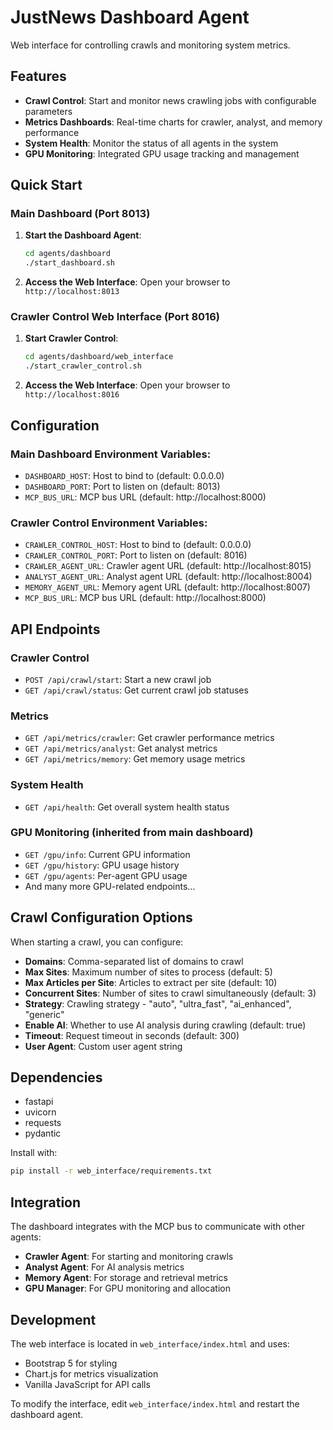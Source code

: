 # JustNews Dashboard Agent

Web interface for controlling crawls and monitoring system metrics.

## Features

- **Crawl Control**: Start and monitor news crawling jobs with configurable parameters
- **Metrics Dashboards**: Real-time charts for crawler, analyst, and memory performance
- **System Health**: Monitor the status of all agents in the system
- **GPU Monitoring**: Integrated GPU usage tracking and management

## Quick Start

### Main Dashboard (Port 8013)
1. **Start the Dashboard Agent**:
   ```bash
   cd agents/dashboard
   ./start_dashboard.sh
   ```

2. **Access the Web Interface**:
   Open your browser to `http://localhost:8013`

### Crawler Control Web Interface (Port 8016)
1. **Start Crawler Control**:
   ```bash
   cd agents/dashboard/web_interface
   ./start_crawler_control.sh
   ```

2. **Access the Web Interface**:
   Open your browser to `http://localhost:8016`

## Configuration

### Main Dashboard Environment Variables:
- `DASHBOARD_HOST`: Host to bind to (default: 0.0.0.0)
- `DASHBOARD_PORT`: Port to listen on (default: 8013)
- `MCP_BUS_URL`: MCP bus URL (default: http://localhost:8000)

### Crawler Control Environment Variables:
- `CRAWLER_CONTROL_HOST`: Host to bind to (default: 0.0.0.0)
- `CRAWLER_CONTROL_PORT`: Port to listen on (default: 8016)
- `CRAWLER_AGENT_URL`: Crawler agent URL (default: http://localhost:8015)
- `ANALYST_AGENT_URL`: Analyst agent URL (default: http://localhost:8004)
- `MEMORY_AGENT_URL`: Memory agent URL (default: http://localhost:8007)
- `MCP_BUS_URL`: MCP bus URL (default: http://localhost:8000)

## API Endpoints

### Crawler Control
- `POST /api/crawl/start`: Start a new crawl job
- `GET /api/crawl/status`: Get current crawl job statuses

### Metrics
- `GET /api/metrics/crawler`: Get crawler performance metrics
- `GET /api/metrics/analyst`: Get analyst metrics
- `GET /api/metrics/memory`: Get memory usage metrics

### System Health
- `GET /api/health`: Get overall system health status

### GPU Monitoring (inherited from main dashboard)
- `GET /gpu/info`: Current GPU information
- `GET /gpu/history`: GPU usage history
- `GET /gpu/agents`: Per-agent GPU usage
- And many more GPU-related endpoints...

## Crawl Configuration Options

When starting a crawl, you can configure:

- **Domains**: Comma-separated list of domains to crawl
- **Max Sites**: Maximum number of sites to process (default: 5)
- **Max Articles per Site**: Articles to extract per site (default: 10)
- **Concurrent Sites**: Number of sites to crawl simultaneously (default: 3)
- **Strategy**: Crawling strategy - "auto", "ultra_fast", "ai_enhanced", "generic"
- **Enable AI**: Whether to use AI analysis during crawling (default: true)
- **Timeout**: Request timeout in seconds (default: 300)
- **User Agent**: Custom user agent string

## Dependencies

- fastapi
- uvicorn
- requests
- pydantic

Install with:
```bash
pip install -r web_interface/requirements.txt
```

## Integration

The dashboard integrates with the MCP bus to communicate with other agents:
- **Crawler Agent**: For starting and monitoring crawls
- **Analyst Agent**: For AI analysis metrics
- **Memory Agent**: For storage and retrieval metrics
- **GPU Manager**: For GPU monitoring and allocation

## Development

The web interface is located in `web_interface/index.html` and uses:
- Bootstrap 5 for styling
- Chart.js for metrics visualization
- Vanilla JavaScript for API calls

To modify the interface, edit `web_interface/index.html` and restart the dashboard agent.
